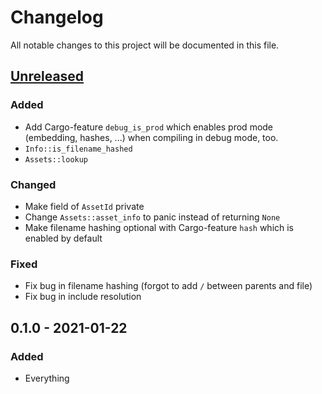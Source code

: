 # Changelog

All notable changes to this project will be documented in this file.


## [Unreleased]
### Added
- Add Cargo-feature `debug_is_prod` which enables prod mode (embedding, hashes,
  ...) when compiling in debug mode, too.
- `Info::is_filename_hashed`
- `Assets::lookup`

### Changed
- Make field of `AssetId` private
- Change `Assets::asset_info` to panic instead of returning `None`
- Make filename hashing optional with Cargo-feature `hash` which is enabled by default

### Fixed
- Fix bug in filename hashing (forgot to add `/` between parents and file)
- Fix bug in include resolution

## 0.1.0 - 2021-01-22
### Added
- Everything


[Unreleased]: https://github.com/LukasKalbertodt/reinda/compare/v0.1.0...HEAD
